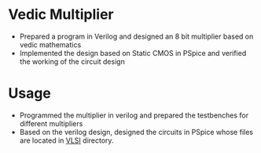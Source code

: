 # Vedic Multiplier
* Prepared a program in Verilog and designed an 8 bit multiplier based on vedic mathematics
* Implemented the design based on Static CMOS in PSpice and verified the working of the circuit design

# Usage 
* Programmed the multiplier in verilog and prepared the testbenches for different multipliers
* Based on the verilog design, designed the circuits in PSpice whose files are located in [VLSI](./VLSI/) directory.

